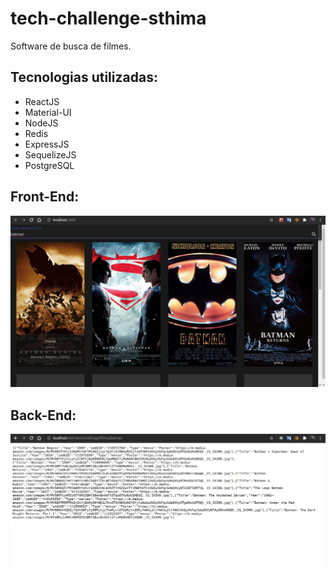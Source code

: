 # tech-challenge-sthima

Software de busca de filmes.

## Tecnologias utilizadas:

- ReactJS
- Material-UI
- NodeJS
- Redis
- ExpressJS
- SequelizeJS
- PostgreSQL

## Front-End:

![Screenshot from 2021-09-17 08-19-19.png](https://github.com/GilbertoSLeite/tech-challenge-sthima/blob/master/Screenshot%20from%202021-09-17%2008-19-19.png)

## Back-End:

![Screenshot from 2021-09-17 08-18-59.png](https://github.com/GilbertoSLeite/tech-challenge-sthima/blob/master/Screenshot%20from%202021-09-17%2008-18-59.png)
